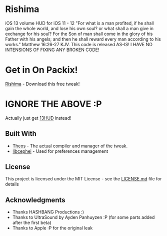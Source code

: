# Rishima
iOS 13 volume HUD for iOS 11 - 12
"For what is a man profited, if he shall gain the whole world, and lose his own soul? or what shall a man give in exchange for his soul?
For the Son of man shall come in the glory of his Father with his angels; and then he shall reward every man according to his works." Matthew 16:26-27 KJV.
This code is released AS-IS! I HAVE NO INTENSIONS OF FIXING ANY BROKEN CODE!

# Get in On Packix!

[Rishima](https://repo.packix.com/package/com.ikilledappl3.rishima/) - Download this free tweak!

# IGNORE THE ABOVE :P
Actually just get [13HUD](https://repo.packix.com/package/com.muirey03.13hud) instead!

## Built With

* [Theos](https://github.com/theos/theos) - The actual compiler and manager of the tweak.
* [libcephei](https://github.com/hbang/libcephei) - Used for preferences management

## License

This project is licensed under the MIT License - see the [LICENSE.md](LICENSE.md) file for details

## Acknowledgments

* Thanks HASHBANG Productions :)
* Thanks to UltraSound by Ayden Panhuyzen :P (for some parts added after the first beta)
* Thanks to Apple :P for the original leak
